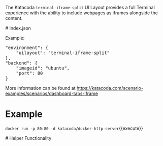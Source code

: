 The Katacoda `terminal-iframe-split` UI Layout provides a full Terminal experience with the ability to include webpages as iframes alongside the content.

# Index.json

Example:

<pre>
"environment": {
    "uilayout": "terminal-iframe-split"
},
"backend": {
    "imageid": "ubuntu",
    "port": 80
}
</pre>

More information can be found at https://katacoda.com/scenario-examples/scenarios/dashboard-tabs-iframe

# Example

`docker run -p 80:80 -d katacoda/docker-http-server`{{execute}}

# Helper Functionality